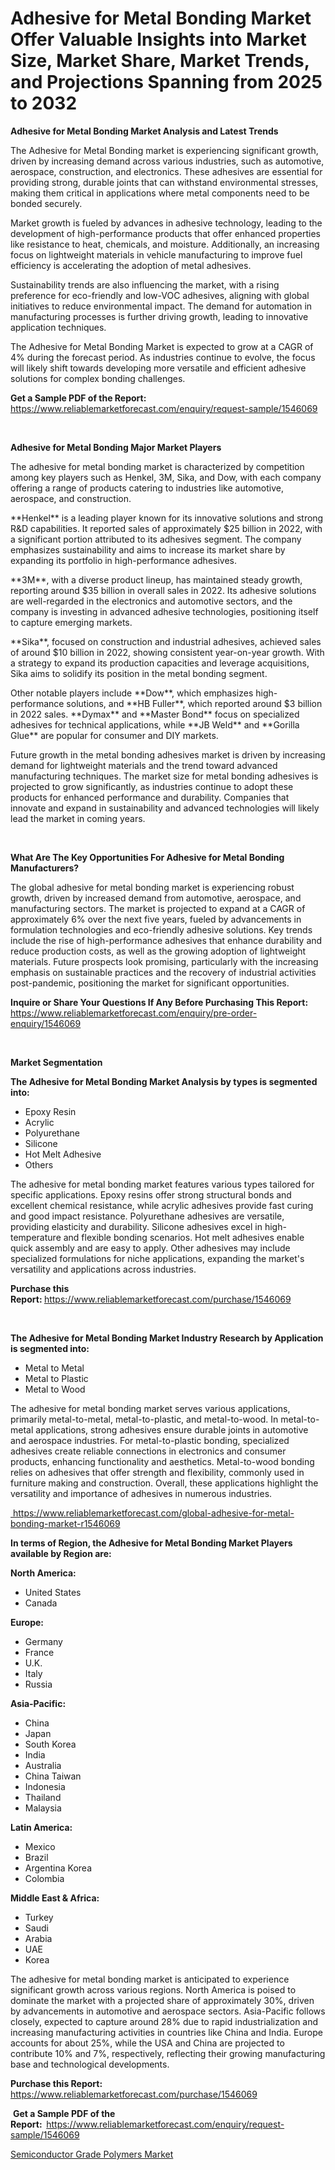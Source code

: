 <p><h1>Adhesive for Metal Bonding Market Offer Valuable Insights into Market Size, Market Share, Market Trends, and Projections Spanning from 2025 to 2032</h1></p><p><strong>Adhesive for Metal Bonding Market Analysis and Latest Trends</strong></p>
<p><p>The Adhesive for Metal Bonding market is experiencing significant growth, driven by increasing demand across various industries, such as automotive, aerospace, construction, and electronics. These adhesives are essential for providing strong, durable joints that can withstand environmental stresses, making them critical in applications where metal components need to be bonded securely.</p><p>Market growth is fueled by advances in adhesive technology, leading to the development of high-performance products that offer enhanced properties like resistance to heat, chemicals, and moisture. Additionally, an increasing focus on lightweight materials in vehicle manufacturing to improve fuel efficiency is accelerating the adoption of metal adhesives. </p><p>Sustainability trends are also influencing the market, with a rising preference for eco-friendly and low-VOC adhesives, aligning with global initiatives to reduce environmental impact. The demand for automation in manufacturing processes is further driving growth, leading to innovative application techniques.</p><p>The Adhesive for Metal Bonding Market is expected to grow at a CAGR of 4% during the forecast period. As industries continue to evolve, the focus will likely shift towards developing more versatile and efficient adhesive solutions for complex bonding challenges.</p></p>
<p><strong>Get a Sample PDF of the Report:&nbsp;</strong> <a href="https://www.reliablemarketforecast.com/enquiry/request-sample/1546069?utm_campaign=3126&utm_medium=2&utm_source=Github&utm_content=ia&utm_term=02042025&utm_id=adhesive-for-metal-bonding">https://www.reliablemarketforecast.com/enquiry/request-sample/1546069</a></p>
<p>&nbsp;</p>
<p><strong>Adhesive for Metal Bonding Major Market Players</strong></p>
<p><p>The adhesive for metal bonding market is characterized by competition among key players such as Henkel, 3M, Sika, and Dow, with each company offering a range of products catering to industries like automotive, aerospace, and construction. </p><p>**Henkel** is a leading player known for its innovative solutions and strong R&D capabilities. It reported sales of approximately $25 billion in 2022, with a significant portion attributed to its adhesives segment. The company emphasizes sustainability and aims to increase its market share by expanding its portfolio in high-performance adhesives.</p><p>**3M**, with a diverse product lineup, has maintained steady growth, reporting around $35 billion in overall sales in 2022. Its adhesive solutions are well-regarded in the electronics and automotive sectors, and the company is investing in advanced adhesive technologies, positioning itself to capture emerging markets.</p><p>**Sika**, focused on construction and industrial adhesives, achieved sales of around $10 billion in 2022, showing consistent year-on-year growth. With a strategy to expand its production capacities and leverage acquisitions, Sika aims to solidify its position in the metal bonding segment.</p><p>Other notable players include **Dow**, which emphasizes high-performance solutions, and **HB Fuller**, which reported around $3 billion in 2022 sales. **Dymax** and **Master Bond** focus on specialized adhesives for technical applications, while **JB Weld** and **Gorilla Glue** are popular for consumer and DIY markets. </p><p>Future growth in the metal bonding adhesives market is driven by increasing demand for lightweight materials and the trend toward advanced manufacturing techniques. The market size for metal bonding adhesives is projected to grow significantly, as industries continue to adopt these products for enhanced performance and durability. Companies that innovate and expand in sustainability and advanced technologies will likely lead the market in coming years.</p></p>
<p>&nbsp;</p>
<p><strong>What Are The Key Opportunities For Adhesive for Metal Bonding Manufacturers?</strong></p>
<p><p>The global adhesive for metal bonding market is experiencing robust growth, driven by increased demand from automotive, aerospace, and manufacturing sectors. The market is projected to expand at a CAGR of approximately 6% over the next five years, fueled by advancements in formulation technologies and eco-friendly adhesive solutions. Key trends include the rise of high-performance adhesives that enhance durability and reduce production costs, as well as the growing adoption of lightweight materials. Future prospects look promising, particularly with the increasing emphasis on sustainable practices and the recovery of industrial activities post-pandemic, positioning the market for significant opportunities.</p></p>
<p><strong>Inquire or Share Your Questions If Any Before Purchasing This Report:</strong> <a href="https://www.reliablemarketforecast.com/enquiry/pre-order-enquiry/1546069?utm_campaign=3126&utm_medium=2&utm_source=Github&utm_content=ia&utm_term=02042025&utm_id=adhesive-for-metal-bonding">https://www.reliablemarketforecast.com/enquiry/pre-order-enquiry/1546069</a></p>
<p>&nbsp;</p>
<p><strong>Market Segmentation</strong></p>
<p><strong>The Adhesive for Metal Bonding Market Analysis by types is segmented into:</strong></p>
<p><ul><li>Epoxy Resin</li><li>Acrylic</li><li>Polyurethane</li><li>Silicone</li><li>Hot Melt Adhesive</li><li>Others</li></ul></p>
<p><p>The adhesive for metal bonding market features various types tailored for specific applications. Epoxy resins offer strong structural bonds and excellent chemical resistance, while acrylic adhesives provide fast curing and good impact resistance. Polyurethane adhesives are versatile, providing elasticity and durability. Silicone adhesives excel in high-temperature and flexible bonding scenarios. Hot melt adhesives enable quick assembly and are easy to apply. Other adhesives may include specialized formulations for niche applications, expanding the market's versatility and applications across industries.</p></p>
<p><strong>Purchase this Report:&nbsp;</strong><a href="https://www.reliablemarketforecast.com/purchase/1546069?utm_campaign=3126&utm_medium=2&utm_source=Github&utm_content=ia&utm_term=02042025&utm_id=adhesive-for-metal-bonding">https://www.reliablemarketforecast.com/purchase/1546069</a></p>
<p>&nbsp;</p>
<p><strong>The Adhesive for Metal Bonding Market Industry Research by Application is segmented into:</strong></p>
<p><ul><li>Metal to Metal</li><li>Metal to Plastic</li><li>Metal to Wood</li></ul></p>
<p><p>The adhesive for metal bonding market serves various applications, primarily metal-to-metal, metal-to-plastic, and metal-to-wood. In metal-to-metal applications, strong adhesives ensure durable joints in automotive and aerospace industries. For metal-to-plastic bonding, specialized adhesives create reliable connections in electronics and consumer products, enhancing functionality and aesthetics. Metal-to-wood bonding relies on adhesives that offer strength and flexibility, commonly used in furniture making and construction. Overall, these applications highlight the versatility and importance of adhesives in numerous industries.</p></p>
<p><a href="https://www.reliablemarketforecast.com/global-adhesive-for-metal-bonding-market-r1546069?utm_campaign=3126&utm_medium=2&utm_source=Github&utm_content=ia&utm_term=02042025&utm_id=adhesive-for-metal-bonding">&nbsp;https://www.reliablemarketforecast.com/global-adhesive-for-metal-bonding-market-r1546069</a></p>
<p><strong>In terms of Region, the Adhesive for Metal Bonding Market Players available by Region are:</strong></p>
<p>
    <p> <strong> North America: </strong>
        <ul>
            <li>United States</li>
            <li>Canada</li>
        </ul>
        </p> 
    <p> <strong> Europe: </strong>
        <ul>
            <li>Germany</li>
            <li>France</li>
            <li>U.K.</li>
            <li>Italy</li>
            <li>Russia</li>
        </ul>
        </p> 
    <p> <strong> Asia-Pacific: </strong>
        <ul>
            <li>China</li>
            <li>Japan</li>
            <li>South Korea</li>
            <li>India</li>
            <li>Australia</li>
            <li>China Taiwan</li>
            <li>Indonesia</li>
            <li>Thailand</li>
            <li>Malaysia</li>
        </ul>
        </p> 
    <p> <strong> Latin America: </strong>
        <ul>
            <li>Mexico</li>
            <li>Brazil</li>
            <li>Argentina Korea</li>
            <li>Colombia</li>
        </ul>
        </p> 
    <p> <strong> Middle East & Africa: </strong>
        <ul>
            <li>Turkey</li>
            <li>Saudi</li>
            <li>Arabia</li>
            <li>UAE</li>
            <li>Korea</li>
        </ul>
    </p>
    </p>
<p><p>The adhesive for metal bonding market is anticipated to experience significant growth across various regions. North America is poised to dominate the market with a projected share of approximately 30%, driven by advancements in automotive and aerospace sectors. Asia-Pacific follows closely, expected to capture around 28% due to rapid industrialization and increasing manufacturing activities in countries like China and India. Europe accounts for about 25%, while the USA and China are projected to contribute 10% and 7%, respectively, reflecting their growing manufacturing base and technological developments.</p></p>
<p><strong>Purchase this Report: </strong><a href="https://www.reliablemarketforecast.com/purchase/1546069?utm_campaign=3126&utm_medium=2&utm_source=Github&utm_content=ia&utm_term=02042025&utm_id=adhesive-for-metal-bonding">https://www.reliablemarketforecast.com/purchase/1546069</a></p>
<p>&nbsp;<strong>Get a Sample PDF of the Report:&nbsp;&nbsp;</strong><a href="https://www.reliablemarketforecast.com/enquiry/request-sample/1546069?utm_campaign=3126&utm_medium=2&utm_source=Github&utm_content=ia&utm_term=02042025&utm_id=adhesive-for-metal-bonding">https://www.reliablemarketforecast.com/enquiry/request-sample/1546069</a></p>
<p><strong></strong></p>
<p><p><a href="https://github.com/wakerizaak8g/Market-Research-Report-List-1/blob/main/semiconductor-grade-polymers-market.md?utm_campaign=3126&utm_medium=2&utm_source=Github&utm_content=ia&utm_term=02042025&utm_id=adhesive-for-metal-bonding">Semiconductor Grade Polymers Market</a></p></p>